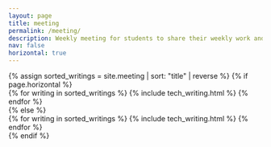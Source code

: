 ```yaml
---
layout: page
title: meeting
permalink: /meeting/
description: Weekly meeting for students to share their weekly work and discuss with team members.
nav: false
horizontal: true
---
```

<div class="projects">
  <!-- Display projects without categories -->
    {% assign sorted_writings = site.meeting | sort: "title" | reverse %}
    <!-- Generate cards for each writing -->
    {% if page.horizontal %}
      <div class="container">
        <div class="row row-cols-3">
        {% for writing in sorted_writings %}
          {% include tech_writing.html %}
        {% endfor %}
        </div>
      </div>
    {% else %}
      <div class="grid">
        {% for writing in sorted_writings %}
          {% include tech_writing.html %}
        {% endfor %}
      </div>
    {% endif %}
</div>